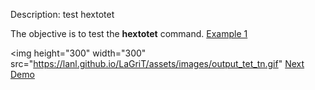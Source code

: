 Description: test hextotet

The objective is to test the **hextotet** command.
[Example 1](description_hextet.md)


<img height="300" width="300" src="https://lanl.github.io/LaGriT/assets/images/output_tet_tn.gif"
[Next Demo](main_pset1.md)
